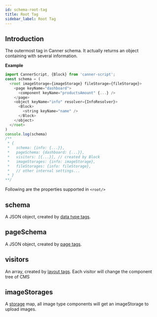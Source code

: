 ```yaml
---
id: schema-root-tag
title: Root Tag
sidebar_label: Root Tag
---
```


## Introduction

The outermost tag in Canner schema. It actually returns an object containing with several information.

**Example**

```js
import CannerScript, {Block} from 'canner-script';
const schema = (
  <root imageStorage={imageStorage} fileStorage={fileStorage}>
    <page keyName="dashboard">
      <component keyName="productsAmount" {...} />
    </page>
    <object keyName="info" resolver={InfoResolver}>
      <Block>
        <string keyName="name" />
      </Block>
    </object>
  </root>
)
console.log(schema)
/**
 * {
 *   schema: {info: {...}},
 *   pageSchema: {dashboard: {...}},
 *   visitors: [{...}], // created by Block
 *   imageStorages: {info: imageStorage},
 *   fileStorages: {info: fileStorage},
 *   // other internal settings...
 * }
**/
```

Following are the properties supported in `<root/>`

## schema

A JSON object, created by [data type tags](schema-data-type-tags.md).

## pageSchema

A JSON object, created by [page tags](schema-page-tags.md).

## visitors

An array, created by [layout tags](schema-layout-tags.md). Each visitor will change the component tree of CMS

## imageStorages

A [storage](guides-storage.md) map, all image type components will get an imageStorage to upload images.
